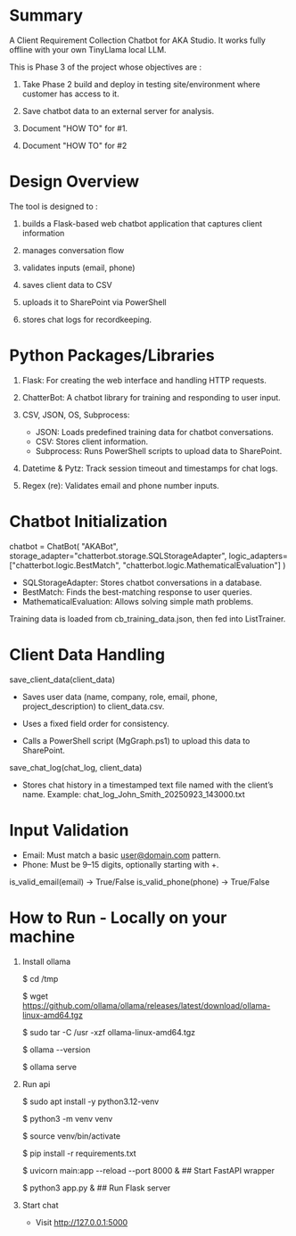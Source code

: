 # Summary

A Client Requirement Collection Chatbot for AKA Studio.
It works fully offline with your own TinyLlama local LLM.

This is Phase 3 of the project whose objectives are : 
1. Take Phase 2 build and deploy in testing site/environment where customer has access to it.

2. Save chatbot data to an external server for analysis.

3. Document "HOW TO" for #1.

4. Document "HOW TO" for #2

# Design Overview
The tool is designed to : 
1. builds a Flask-based web chatbot application that captures client information

2. manages conversation flow

3. validates inputs (email, phone)

4. saves client data to CSV

5. uploads it to SharePoint via PowerShell

6. stores chat logs for recordkeeping.

# Python Packages/Libraries
1. Flask: For creating the web interface and handling HTTP requests.

2. ChatterBot: A chatbot library for training and responding to user input.

3. CSV, JSON, OS, Subprocess:
    - JSON: Loads predefined training data for chatbot conversations.
    - CSV: Stores client information.
    - Subprocess: Runs PowerShell scripts to upload data to SharePoint.

4. Datetime & Pytz: Track session timeout and timestamps for chat logs.

5. Regex (re): Validates email and phone number inputs.

# Chatbot Initialization

chatbot = ChatBot(
    "AKABot",
    storage_adapter="chatterbot.storage.SQLStorageAdapter",
    logic_adapters=["chatterbot.logic.BestMatch", "chatterbot.logic.MathematicalEvaluation"]
)

- SQLStorageAdapter: Stores chatbot conversations in a database.
- BestMatch: Finds the best-matching response to user queries.
- MathematicalEvaluation: Allows solving simple math problems.

Training data is loaded from cb_training_data.json, then fed into ListTrainer.

# Client Data Handling
save_client_data(client_data)

- Saves user data (name, company, role, email, phone, project_description) to client_data.csv.

- Uses a fixed field order for consistency.

- Calls a PowerShell script (MgGraph.ps1) to upload this data to SharePoint.

save_chat_log(chat_log, client_data)

- Stores chat history in a timestamped text file named with the client’s name.
  Example: chat_log_John_Smith_20250923_143000.txt


# Input Validation

- Email: Must match a basic user@domain.com pattern.
- Phone: Must be 9–15 digits, optionally starting with +.

is_valid_email(email) → True/False
is_valid_phone(phone) → True/False

# How to Run - Locally on your machine

1. Install ollama 

   $ cd /tmp

   $ wget https://github.com/ollama/ollama/releases/latest/download/ollama-linux-amd64.tgz
   
   $ sudo tar -C /usr -xzf ollama-linux-amd64.tgz

   $ ollama --version

   $ ollama serve

2. Run api 
   
   $ sudo apt install -y python3.12-venv

   $ python3 -m venv venv

   $ source venv/bin/activate

   $ pip install -r requirements.txt

   $ uvicorn main:app --reload --port 8000 & ## Start FastAPI wrapper

   $ python3 app.py & ## Run Flask server


3. Start chat

   - Visit http://127.0.0.1:5000
